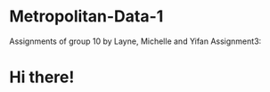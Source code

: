 # Metropolitan-Data-1
Assignments of group 10 by Layne, Michelle and Yifan
Assignment3: <a src='Assignment3'></a>
<h1>Hi there!</h1>
